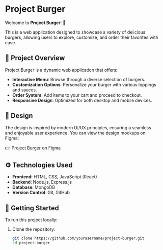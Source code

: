 # Project Burger

Welcome to **Project Burger**! 🍔

This is a web application designed to showcase a variety of delicious burgers, allowing users to explore, customize, and order their favorites with ease.

## 🧠 Project Overview

Project Burger is a dynamic web application that offers:

- **Interactive Menu**: Browse through a diverse selection of burgers.
- **Customization Options**: Personalize your burger with various toppings and sauces.
- **Order System**: Add items to your cart and proceed to checkout.
- **Responsive Design**: Optimized for both desktop and mobile devices.

## 🎨 Design

The design is inspired by modern UI/UX principles, ensuring a seamless and enjoyable user experience. You can view the design mockups on Figma:

👉 [Project Burger on Figma](https://www.figma.com/design/uuhKgCweLbmuc3Axdpuagi/Project-Burger?node-id=1-2&t=QzK68mek63XUyiu3-1)

## ⚙️ Technologies Used

- **Frontend**: HTML, CSS, JavaScript (React)
- **Backend**: Node.js, Express.js
- **Database**: MongoDB
- **Version Control**: Git, GitHub

## 🚀 Getting Started

To run this project locally:

1. Clone the repository:

   ```bash
   git clone https://github.com/yourusername/project-burger.git
   cd project-burger
